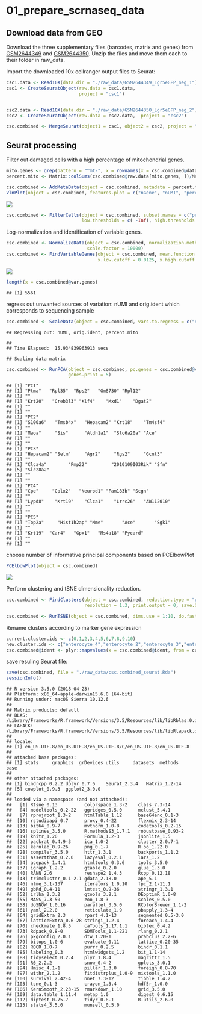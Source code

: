 01\_prepare\_scrnaseq\_data
================

Download data from GEO
----------------------

Download the three supplementary files (barcodes, matrix and genes) from [GSM2644349](https://www.ncbi.nlm.nih.gov/geo/query/acc.cgi?acc=GSM2644349) and [GSM2644350](https://www.ncbi.nlm.nih.gov/geo/query/acc.cgi?acc=GSM2644350). Unzip the files and move them each to their folder in raw\_data.

Import the downloaded 10x cellranger output files to Seurat:

``` r
csc1.data <- Read10X(data.dir = "./raw_data/GSM2644349_Lgr5eGFP_neg_1")
csc1 <- CreateSeuratObject(raw.data = csc1.data, 
                           project = "csc1")


csc2.data <- Read10X(data.dir = "./raw_data/GSM2644350_Lgr5eGFP_neg_2")
csc2 <- CreateSeuratObject(raw.data = csc2.data,  project = "csc2")

csc.combined <- MergeSeurat(object1 = csc1, object2 = csc2, project = "csc")
```

Seurat processing
-----------------

Filter out damaged cells with a high percentage of mitochondrial genes.

``` r
mito.genes <- grep(pattern = "^mt-", x = rownames(x = csc.combined@data), value = TRUE)
percent.mito <- Matrix::colSums(csc.combined@raw.data[mito.genes, ])/Matrix::colSums(csc.combined@raw.data)

csc.combined <- AddMetaData(object = csc.combined, metadata = percent.mito, col.name = "percent.mito")
VlnPlot(object = csc.combined, features.plot = c("nGene", "nUMI", "percent.mito"), nCol = 3)
```

![](01_prepare_scrnaseq_data_files/figure-markdown_github/02-1.png)

``` r
csc.combined <- FilterCells(object = csc.combined, subset.names = c("percent.mito"), 
                            low.thresholds = c( -Inf), high.thresholds = c( 0.5))
```

Log-normalization and identification of variable genes.

``` r
csc.combined <- NormalizeData(object = csc.combined, normalization.method = "LogNormalize", 
                              scale.factor = 10000)
csc.combined <- FindVariableGenes(object = csc.combined, mean.function = ExpMean, dispersion.function = LogVMR, 
                                  x.low.cutoff = 0.0125, x.high.cutoff = 3, y.cutoff = 0.5)
```

![](01_prepare_scrnaseq_data_files/figure-markdown_github/03-1.png)

``` r
length(x = csc.combined@var.genes)
```

    ## [1] 5561

regress out unwanted sources of variation: nUMI and orig.ident which corresponds to sequencing sample

``` r
csc.combined <- ScaleData(object = csc.combined, vars.to.regress = c("nUMI","orig.ident","percent.mito"))
```

    ## Regressing out: nUMI, orig.ident, percent.mito

    ## 
    ## Time Elapsed:  15.934839963913 secs

    ## Scaling data matrix

``` r
csc.combined <- RunPCA(object = csc.combined, pc.genes = csc.combined@var.genes, do.print = TRUE, pcs.print = 1:5, 
                       genes.print = 5)
```

    ## [1] "PC1"
    ## [1] "Ptma"   "Rpl35"  "Rps2"   "Gm8730" "Rpl12" 
    ## [1] ""
    ## [1] "Krt20"   "Creb3l3" "Klf4"    "Mxd1"    "Dgat2"  
    ## [1] ""
    ## [1] ""
    ## [1] "PC2"
    ## [1] "S100a6"   "Tmsb4x"   "Hepacam2" "Krt18"    "Tm4sf4"  
    ## [1] ""
    ## [1] "Maoa"     "Sis"      "Aldh1a1"  "Slc6a20a" "Ace"     
    ## [1] ""
    ## [1] ""
    ## [1] "PC3"
    ## [1] "Hepacam2" "Selm"     "Agr2"     "Rgs2"     "Gcnt3"   
    ## [1] ""
    ## [1] "Clca4a"        "Pmp22"         "2010109I03Rik" "Sfn"          
    ## [5] "Slc28a2"      
    ## [1] ""
    ## [1] ""
    ## [1] "PC4"
    ## [1] "Cpe"     "Cplx2"   "Neurod1" "Fam183b" "Scgn"   
    ## [1] ""
    ## [1] "Lypd8"    "Krt19"    "Clca1"    "Lrrc26"   "AW112010"
    ## [1] ""
    ## [1] ""
    ## [1] "PC5"
    ## [1] "Top2a"     "Hist1h2ap" "Mme"       "Ace"       "Sgk1"     
    ## [1] ""
    ## [1] "Krt19"  "Car4"   "Gpx1"   "Ms4a18" "Pycard"
    ## [1] ""
    ## [1] ""

choose number of informative principal components based on PCElbowPlot

``` r
PCElbowPlot(object = csc.combined)
```

![](01_prepare_scrnaseq_data_files/figure-markdown_github/05-1.png)

Perform clustering and tSNE dimensionality reduction.

``` r
csc.combined <- FindClusters(object = csc.combined, reduction.type = "pca", dims.use = 1:10, 
                             resolution = 1.3, print.output = 0, save.SNN = TRUE)

csc.combined <- RunTSNE(object = csc.combined, dims.use = 1:10, do.fast = TRUE)
```

Rename clusters according to marker gene expression

``` r
current.cluster.ids <- c(0,1,2,3,4,5,6,7,8,9,10)
new.cluster.ids <- c("enterocyte_4","enterocyte_2","enterocyte_3","enterocyte_1","enterocyte_6","transient_amp_1","enterocyte_5","transient_amp_2","goblet","unknown_1","unknown_2")
csc.combined@ident <- plyr::mapvalues(x = csc.combined@ident, from = current.cluster.ids, to = new.cluster.ids)
```

save resuling Seurat file:

``` r
save(csc.combined, file = "./raw_data/csc.combined_seurat.Rda")
sessionInfo()
```

    ## R version 3.5.0 (2018-04-23)
    ## Platform: x86_64-apple-darwin15.6.0 (64-bit)
    ## Running under: macOS Sierra 10.12.6
    ## 
    ## Matrix products: default
    ## BLAS: /Library/Frameworks/R.framework/Versions/3.5/Resources/lib/libRblas.0.dylib
    ## LAPACK: /Library/Frameworks/R.framework/Versions/3.5/Resources/lib/libRlapack.dylib
    ## 
    ## locale:
    ## [1] en_US.UTF-8/en_US.UTF-8/en_US.UTF-8/C/en_US.UTF-8/en_US.UTF-8
    ## 
    ## attached base packages:
    ## [1] stats     graphics  grDevices utils     datasets  methods   base     
    ## 
    ## other attached packages:
    ## [1] bindrcpp_0.2.2 dplyr_0.7.6    Seurat_2.3.4   Matrix_1.2-14 
    ## [5] cowplot_0.9.3  ggplot2_3.0.0 
    ## 
    ## loaded via a namespace (and not attached):
    ##   [1] Rtsne_0.13          colorspace_1.3-2    class_7.3-14       
    ##   [4] modeltools_0.2-22   ggridges_0.5.0      mclust_5.4.1       
    ##   [7] rprojroot_1.3-2     htmlTable_1.12      base64enc_0.1-3    
    ##  [10] rstudioapi_0.7      proxy_0.4-22        flexmix_2.3-14     
    ##  [13] bit64_0.9-7         mvtnorm_1.0-8       codetools_0.2-15   
    ##  [16] splines_3.5.0       R.methodsS3_1.7.1   robustbase_0.93-2  
    ##  [19] knitr_1.20          Formula_1.2-3       jsonlite_1.5       
    ##  [22] packrat_0.4.9-3     ica_1.0-2           cluster_2.0.7-1    
    ##  [25] kernlab_0.9-26      png_0.1-7           R.oo_1.22.0        
    ##  [28] compiler_3.5.0      httr_1.3.1          backports_1.1.2    
    ##  [31] assertthat_0.2.0    lazyeval_0.2.1      lars_1.2           
    ##  [34] acepack_1.4.1       htmltools_0.3.6     tools_3.5.0        
    ##  [37] igraph_1.2.2        gtable_0.2.0        glue_1.3.0         
    ##  [40] RANN_2.6            reshape2_1.4.3      Rcpp_0.12.18       
    ##  [43] trimcluster_0.1-2.1 gdata_2.18.0        ape_5.1            
    ##  [46] nlme_3.1-137        iterators_1.0.10    fpc_2.1-11.1       
    ##  [49] gbRd_0.4-11         lmtest_0.9-36       stringr_1.3.1      
    ##  [52] irlba_2.3.2         gtools_3.8.1        DEoptimR_1.0-8     
    ##  [55] MASS_7.3-50         zoo_1.8-3           scales_0.5.0       
    ##  [58] doSNOW_1.0.16       parallel_3.5.0      RColorBrewer_1.1-2 
    ##  [61] yaml_2.2.0          reticulate_1.9      pbapply_1.3-4      
    ##  [64] gridExtra_2.3       rpart_4.1-13        segmented_0.5-3.0  
    ##  [67] latticeExtra_0.6-28 stringi_1.2.4       foreach_1.4.4      
    ##  [70] checkmate_1.8.5     caTools_1.17.1.1    bibtex_0.4.2       
    ##  [73] Rdpack_0.8-0        SDMTools_1.1-221    rlang_0.2.1        
    ##  [76] pkgconfig_2.0.1     dtw_1.20-1          prabclus_2.2-6     
    ##  [79] bitops_1.0-6        evaluate_0.11       lattice_0.20-35    
    ##  [82] ROCR_1.0-7          purrr_0.2.5         bindr_0.1.1        
    ##  [85] labeling_0.3        htmlwidgets_1.2     bit_1.1-14         
    ##  [88] tidyselect_0.2.4    plyr_1.8.4          magrittr_1.5       
    ##  [91] R6_2.2.2            snow_0.4-2          gplots_3.0.1       
    ##  [94] Hmisc_4.1-1         pillar_1.3.0        foreign_0.8-70     
    ##  [97] withr_2.1.2         fitdistrplus_1.0-9  mixtools_1.1.0     
    ## [100] survival_2.42-4     nnet_7.3-12         tibble_1.4.2       
    ## [103] tsne_0.1-3          crayon_1.3.4        hdf5r_1.0.0        
    ## [106] KernSmooth_2.23-15  rmarkdown_1.10      grid_3.5.0         
    ## [109] data.table_1.11.4   metap_1.0           digest_0.6.15      
    ## [112] diptest_0.75-7      tidyr_0.8.1         R.utils_2.6.0      
    ## [115] stats4_3.5.0        munsell_0.5.0
